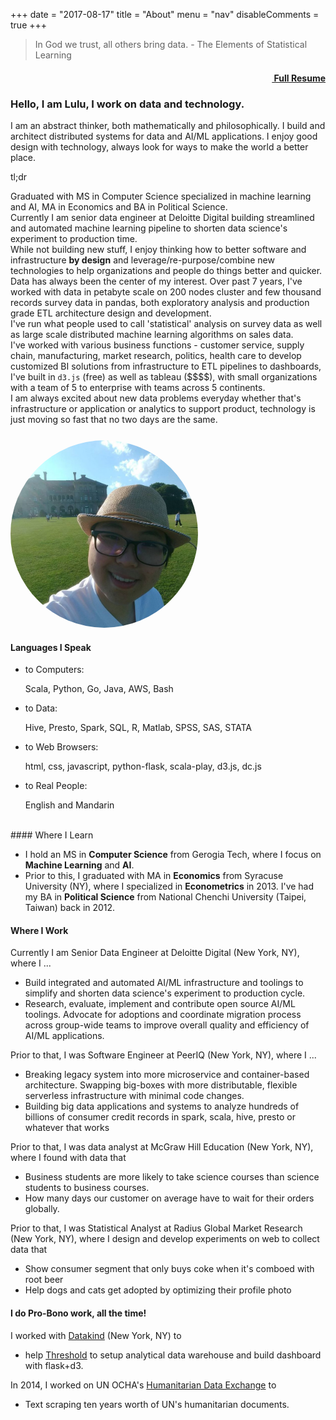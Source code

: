 +++
date = "2017-08-17"
title = "About"
menu = "nav"
disableComments = true
+++

<div class="row">
  <div class="amp col-md-8">
  <blockquote>
    In God we trust, all others bring data. - 
    The Elements of Statistical Learning
  </blockquote>
</div>
<div class="amp col-md-4" style="text-align: right">
  <h4>
    <i class="fa fa-file-text-o"></i>
    <a href="/post/2016-04-04-resume-share/">&nbsp;Full Resume</a>
  </h4>
</div>
</div>

### Hello, I am Lulu, I work on data and technology.

I am an abstract thinker, both mathematically and philosophically. I build and
architect distributed systems for data and AI/ML applications. I enjoy good
design with technology, always look for ways to make the world a better place.

<a data-toggle="collapse" data-target=".tldr">tl;dr</a>

<div class="tldr collapse" style="margin-top: 2%">
  Graduated with MS in Computer Science specialized in machine learning and AI,
  MA in Economics and BA in Political Science.
  <br>
  Currently I am senior data engineer at Deloitte Digital building streamlined 
  and automated machine learning pipeline to shorten data science's experiment 
  to production time.
  <br>
  While not building new stuff, I enjoy thinking how to better software and
  infrastructure <b>by design</b> and leverage/re-purpose/combine new
  technologies to help organizations and people do things better and quicker.
  <br>
  Data has always been the center of my interest. Over past 7 years, I've worked
  with data in petabyte scale on 200 nodes cluster and few thousand records 
  survey data in pandas, both exploratory analysis and production grade ETL 
  architecture design and development.
  <br>
  I've run what people used to call 'statistical' analysis on survey data as 
  well as large scale distributed machine learning algorithms on sales data.
  <br>
  I've worked with various business functions - customer service, supply chain,
  manufacturing, market research, politics, health care to develop customized BI
  solutions from infrastructure to ETL pipelines to dashboards, I've built in 
  <code>d3.js</code> (free) as well as tableau ($$$$), with small organizations 
  with a team of 5 to enterprise with teams across 5 continents.
  <br>
  I am always excited about new data problems everyday whether that's 
  infrastructure or application or analytics to support product, technology is 
  just moving so fast that no two days are the same.
</div>

<div class="row" style="margin-top: 5%">
    <div class="col-md-6" style="display:table-cell; vertical-align:middle; text-align:center">
        <img src="/profile_pic.jpg" width="300" style="border-radius: 50%;" />
    </div>
    <div class="col-md-6">
        <h4> <i class="fa fa-commenting-o"></i> Languages I Speak </h4>
        <ul>
            <li>to Computers:</li>
            <p class="amp-right">Scala, Python, Go, Java, AWS, Bash</p>
            <li>to Data:</li>
            <p class="amp-right">Hive, Presto, Spark, SQL, R, Matlab, SPSS, SAS, STATA</p>
            <li>to Web Browsers:</li>
            <p class="amp-right">html, css, javascript, python-flask, scala-play, d3.js, dc.js</p>
            <li>to Real People:</li>
            <p class="amp-right">English and Mandarin</p>
        </ul>
    </div>
</div>

<br>
#### <i class="fa fa-graduation-cap"></i> Where I Learn

- I hold an MS in **Computer Science** from Gerogia Tech, where I focus on **Machine Learning** and **AI**.
- Prior to this, I graduated with MA in **Economics** from Syracuse University (NY), where I specialized in **Econometrics** in 2013. I've had my BA in **Political Science** from National Chenchi University (Taipei, Taiwan) back in 2012.

#### <i class="fa fa-suitcase"></i> Where I Work

<p class="amp-left">Currently I am Senior Data Engineer at Deloitte Digital (New York, NY), where I ...</p>

- Build integrated and automated AI/ML infrastructure and toolings to simplify and shorten data science's experiment to production cycle.
- Research, evaluate, implement and contribute open source AI/ML toolings. Advocate for adoptions and coordinate migration process across group-wide teams to improve overall quality and efficiency of AI/ML applications.

<p class="amp-left">Prior to that, I was Software Engineer at PeerIQ (New York, NY), where I ...</p>

- Breaking legacy system into more microservice and container-based architecture. Swapping big-boxes with more distributable, flexible serverless infrastructure with minimal code changes.
- Building big data applications and systems to analyze hundreds of billions of consumer credit records in spark, scala, hive, presto or whatever that works

<p class="amp-left">Prior to that, I was data analyst at McGraw Hill Education (New York, NY), where I found with data that</p>

- Business students are more likely to take science courses than science students to business courses.
- How many days our customer on average have to wait for their orders globally.

<p class="amp-left">Prior to that, I was Statistical Analyst at Radius Global Market Research (New York, NY), where I design and develop experiments on web to collect data that</p>

- Show consumer segment that only buys coke when it's comboed with root beer
- Help dogs and cats get adopted by optimizing their profile photo

#### <i class="fa fa-lightbulb-o"></i> I do Pro-Bono work, all the time!

<p class="amp-left"> I worked with <a href="http://www.datakind.org/">Datakind</a> (New York, NY) to</p>

- help [Threshold](http://www.thresholds.org/) to setup analytical data warehouse and build dashboard with flask+d3.

<p class="amp-left"> In 2014, I worked on UN OCHA's <a href="http://data.hdx.rwlabs.org/">Humanitarian Data Exchange</a> to</p>

- Text scraping ten years worth of UN's humanitarian documents.
